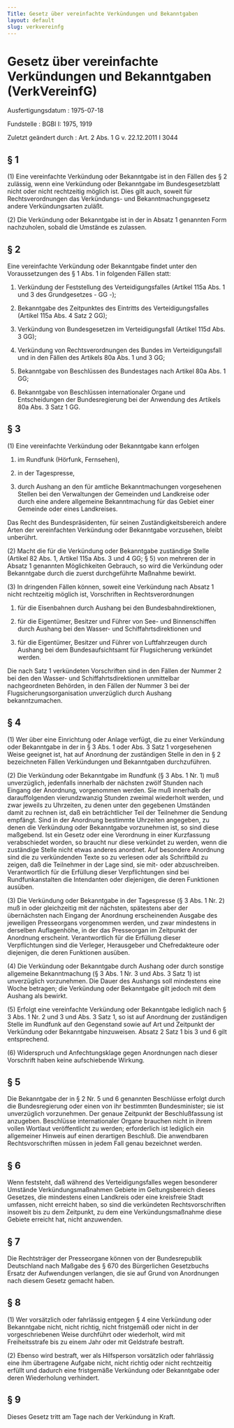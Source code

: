 ```yaml
---
Title: Gesetz über vereinfachte Verkündungen und Bekanntgaben
layout: default
slug: verkvereinfg
---
```


# Gesetz über vereinfachte Verkündungen und Bekanntgaben (VerkVereinfG)

Ausfertigungsdatum
:   1975-07-18

Fundstelle
:   BGBl I: 1975, 1919

Zuletzt geändert durch
:   Art. 2 Abs. 1 G v. 22.12.2011 I 3044


## § 1

(1) Eine vereinfachte Verkündung oder Bekanntgabe ist in den Fällen
des § 2 zulässig, wenn eine Verkündung oder Bekanntgabe im
Bundesgesetzblatt nicht oder nicht rechtzeitig möglich ist. Dies gilt
auch, soweit für Rechtsverordnungen das Verkündungs- und
Bekanntmachungsgesetz andere Verkündungsarten zuläßt.

(2) Die Verkündung oder Bekanntgabe ist in der in Absatz 1 genannten
Form nachzuholen, sobald die Umstände es zulassen.


## § 2

Eine vereinfachte Verkündung oder Bekanntgabe findet unter den
Voraussetzungen des § 1 Abs. 1 in folgenden Fällen statt:

1.  Verkündung der Feststellung des Verteidigungsfalles (Artikel 115a Abs.
    1 und 3 des Grundgesetzes - GG -);


2.  Bekanntgabe des Zeitpunktes des Eintritts des Verteidigungsfalles
    (Artikel 115a Abs. 4 Satz 2 GG);


3.  Verkündung von Bundesgesetzen im Verteidigungsfall (Artikel 115d Abs.
    3 GG);


4.  Verkündung von Rechtsverordnungen des Bundes im Verteidigungsfall und
    in den Fällen des Artikels 80a Abs. 1 und 3 GG;


5.  Bekanntgabe von Beschlüssen des Bundestages nach Artikel 80a Abs. 1
    GG;


6.  Bekanntgabe von Beschlüssen internationaler Organe und Entscheidungen
    der Bundesregierung bei der Anwendung des Artikels 80a Abs. 3 Satz 1
    GG.





## § 3

(1) Eine vereinfachte Verkündung oder Bekanntgabe kann erfolgen

1.  im Rundfunk (Hörfunk, Fernsehen),


2.  in der Tagespresse,


3.  durch Aushang an den für amtliche Bekanntmachungen vorgesehenen
    Stellen bei den Verwaltungen der Gemeinden und Landkreise oder durch
    eine andere allgemeine Bekanntmachung für das Gebiet einer Gemeinde
    oder eines Landkreises.



Das Recht des Bundespräsidenten, für seinen Zuständigkeitsbereich
andere Arten der vereinfachten Verkündung oder Bekanntgabe vorzusehen,
bleibt unberührt.

(2) Macht die für die Verkündung oder Bekanntgabe zuständige Stelle
(Artikel 82 Abs. 1, Artikel 115a Abs. 3 und 4 GG; § 5) von mehreren
der in Absatz 1 genannten Möglichkeiten Gebrauch, so wird die
Verkündung oder Bekanntgabe durch die zuerst durchgeführte Maßnahme
bewirkt.

(3) In dringenden Fällen können, soweit eine Verkündung nach Absatz 1
nicht rechtzeitig möglich ist, Vorschriften in Rechtsverordnungen

1.  für die Eisenbahnen durch Aushang bei den Bundesbahndirektionen,


2.  für die Eigentümer, Besitzer und Führer von See- und Binnenschiffen
    durch Aushang bei den Wasser- und Schiffahrtsdirektionen und


3.  für die Eigentümer, Besitzer und Führer von Luftfahrzeugen durch
    Aushang bei dem Bundesaufsichtsamt für Flugsicherung verkündet werden.



Die nach Satz 1 verkündeten Vorschriften sind in den Fällen der Nummer
2 bei den den Wasser- und Schiffahrtsdirektionen unmittelbar
nachgeordneten Behörden, in den Fällen der Nummer 3 bei der
Flugsicherungsorganisation unverzüglich durch Aushang bekanntzumachen.


## § 4

(1) Wer über eine Einrichtung oder Anlage verfügt, die zu einer
Verkündung oder Bekanntgabe in der in § 3 Abs. 1 oder Abs. 3 Satz 1
vorgesehenen Weise geeignet ist, hat auf Anordnung der zuständigen
Stelle in den in § 2 bezeichneten Fällen Verkündungen und Bekanntgaben
durchzuführen.

(2) Die Verkündung oder Bekanntgabe im Rundfunk (§ 3 Abs. 1 Nr. 1) muß
unverzüglich, jedenfalls innerhalb der nächsten zwölf Stunden nach
Eingang der Anordnung, vorgenommen werden. Sie muß innerhalb der
darauffolgenden vierundzwanzig Stunden zweimal wiederholt werden, und
zwar jeweils zu Uhrzeiten, zu denen unter den gegebenen Umständen
damit zu rechnen ist, daß ein beträchtlicher Teil der Teilnehmer die
Sendung empfängt. Sind in der Anordnung bestimmte Uhrzeiten angegeben,
zu denen die Verkündung oder Bekanntgabe vorzunehmen ist, so sind
diese maßgebend. Ist ein Gesetz oder eine Verordnung in einer
Kurzfassung verabschiedet worden, so braucht nur diese verkündet zu
werden, wenn die zuständige Stelle nicht etwas anderes anordnet. Auf
besondere Anordnung sind die zu verkündenden Texte so zu verlesen oder
als Schriftbild zu zeigen, daß die Teilnehmer in der Lage sind, sie
mit- oder abzuschreiben. Verantwortlich für die Erfüllung dieser
Verpflichtungen sind bei Rundfunkanstalten die Intendanten oder
diejenigen, die deren Funktionen ausüben.

(3) Die Verkündung oder Bekanntgabe in der Tagespresse (§ 3 Abs. 1 Nr.
2) muß in oder gleichzeitig mit der nächsten, spätestens aber der
übernächsten nach Eingang der Anordnung erscheinenden Ausgabe des
jeweiligen Presseorgans vorgenommen werden, und zwar mindestens in
derselben Auflagenhöhe, in der das Presseorgan im Zeitpunkt der
Anordnung erscheint. Verantwortlich für die Erfüllung dieser
Verpflichtungen sind die Verleger, Herausgeber und Chefredakteure oder
diejenigen, die deren Funktionen ausüben.

(4) Die Verkündung oder Bekanntgabe durch Aushang oder durch sonstige
allgemeine Bekanntmachung (§ 3 Abs. 1 Nr. 3 und Abs. 3 Satz 1) ist
unverzüglich vorzunehmen. Die Dauer des Aushangs soll mindestens eine
Woche betragen; die Verkündung oder Bekanntgabe gilt jedoch mit dem
Aushang als bewirkt.

(5) Erfolgt eine vereinfachte Verkündung oder Bekanntgabe lediglich
nach § 3 Abs. 1 Nr. 2 und 3 und Abs. 3 Satz 1, so ist auf Anordnung
der zuständigen Stelle im Rundfunk auf den Gegenstand sowie auf Art
und Zeitpunkt der Verkündung oder Bekanntgabe hinzuweisen. Absatz 2
Satz 1 bis 3 und 6 gilt entsprechend.

(6) Widerspruch und Anfechtungsklage gegen Anordnungen nach dieser
Vorschrift haben keine aufschiebende Wirkung.


## § 5

Die Bekanntgabe der in § 2 Nr. 5 und 6 genannten Beschlüsse erfolgt
durch die Bundesregierung oder einen von ihr bestimmten
Bundesminister; sie ist unverzüglich vorzunehmen. Der genaue Zeitpunkt
der Beschlußfassung ist anzugeben. Beschlüsse internationaler Organe
brauchen nicht in ihrem vollen Wortlaut veröffentlicht zu werden;
erforderlich ist lediglich ein allgemeiner Hinweis auf einen
derartigen Beschluß. Die anwendbaren Rechtsvorschriften müssen in
jedem Fall genau bezeichnet werden.


## § 6

Wenn feststeht, daß während des Verteidigungsfalles wegen besonderer
Umstände Verkündungsmaßnahmen Gebiete im Geltungsbereich dieses
Gesetzes, die mindestens einen Landkreis oder eine kreisfreie Stadt
umfassen, nicht erreicht haben, so sind die verkündeten
Rechtsvorschriften insoweit bis zu dem Zeitpunkt, zu dem eine
Verkündungsmaßnahme diese Gebiete erreicht hat, nicht anzuwenden.


## § 7

Die Rechtsträger der Presseorgane können von der Bundesrepublik
Deutschland nach Maßgabe des § 670 des Bürgerlichen Gesetzbuchs Ersatz
der Aufwendungen verlangen, die sie auf Grund von Anordnungen nach
diesem Gesetz gemacht haben.


## § 8

(1) Wer vorsätzlich oder fahrlässig entgegen § 4 eine Verkündung oder
Bekanntgabe nicht, nicht richtig, nicht fristgemäß oder nicht in der
vorgeschriebenen Weise durchführt oder wiederholt, wird mit
Freiheitsstrafe bis zu einem Jahr oder mit Geldstrafe bestraft.

(2) Ebenso wird bestraft, wer als Hilfsperson vorsätzlich oder
fahrlässig eine ihm übertragene Aufgabe nicht, nicht richtig oder
nicht rechtzeitig erfüllt und dadurch eine fristgemäße Verkündung oder
Bekanntgabe oder deren Wiederholung verhindert.


## § 9

Dieses Gesetz tritt am Tage nach der Verkündung in Kraft.

